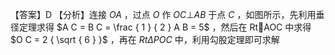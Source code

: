 【答案】D
【分析】连接 $O A$ ，过点 $O$ 作 $O C \bot A B$ 于点 $C$ ，如图所示，先利用垂径定理求得 $A C = B C = \frac { 1 } { 2 } A B = 5$ ，然后在 RtAOC 中求得 $O C = 2 { \sqrt { 6 } }$ ，再在 $R t \Delta P O C$ 中，利用勾股定理即可求解
